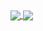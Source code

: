 <a href="https://github.com/anuraghazra/github-readme-stats">
  <img align="center" src="https://github-readme-stats-eosin-xi-32-sigma-five.vercel.app/api?username=Ultima13&count_private=true&show_icons=true&theme=dracula" />
</a>
<a href="https://github.com/anuraghazra/convoychat">
  <img align="center" src="https://github-readme-stats-eosin-xi-32-sigma-five.vercel.app/api/top-langs/?username=Ultima13&count_private=true&langs_count=10&layout=compact&theme=dracula" />
</a>
